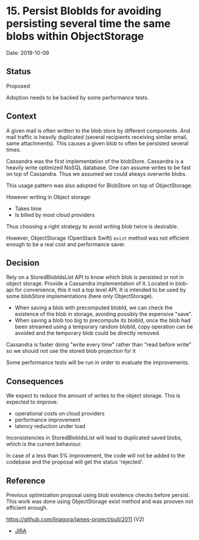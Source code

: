 # 15. Persist BlobIds for avoiding persisting several time the same blobs within ObjectStorage

Date: 2019-10-09

## Status

Proposed

Adoption needs to be backed by some performance tests.

## Context

A given mail is often written to the blob store by different components. And mail traffic is heavily duplicated (several recipients receiving similar email, same attachments). This causes a given blob to often be persisted several times.

Cassandra was the first implementation of the blobStore. Cassandra is a heavily write optimized NoSQL database. One can assume writes to be fast on top of Cassandra. Thus we assumed we could always overwrite blobs.

This usage pattern was also adopted for BlobStore on top of ObjectStorage.

However writing in Object storage:
 - Takes time
 - Is billed by most cloud providers

Thus choosing a right strategy to avoid writing blob twice is desirable.

However, ObjectStorage (OpenStack Swift) `exist` method was not efficient enough to be a real cost and performance saver.

## Decision

Rely on a StoredBlobIdsList API to know which blob is persisted or not in object storage. Provide a Cassandra implementation of it. Located in blob-api for convenience, this it not a top level API. It is intended to be used by some blobStore implementations (here only ObjectStorage).

 - When saving a blob with precomputed blobId, we can check the existence of the blob in storage, avoiding possibly the expensive "save".
 - When saving a blob too big to precompute its blobId, once the blob had been streamed using a temporary random blobId, copy operation can be avoided and the temporary blob could be directly removed.

Cassandra is faster doing "write every time" rather than "read before write" so we should not use the stored blob projection for it

Some performance tests will be run in order to evaluate the improvements.

## Consequences

We expect to reduce the amount of writes to the object storage. This is expected to improve:
 - operational costs on cloud providers
 - performance improvement
 - latency reduction under load

Inconsistencies in StoredBlobIdsList will lead to duplicated saved blobs, which is the current behaviour.

In case of a less than 5% improvement, the code will not be added to the codebase and the proposal will get the status 'rejected'.

## Reference

Previous optimization proposal using blob existence checks before persist. This work was done using ObjectStorage exist method and was prooven not efficient enough.

https://github.com/linagora/james-project/pull/2011 (V2)

 - [JIRA](https://issues.apache.org/jira/browse/JAMES-2921)
